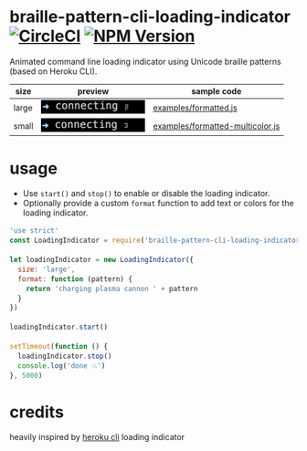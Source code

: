 # braille-pattern-cli-loading-indicator [![CircleCI](https://circleci.com/gh/6/braille-pattern-cli-loading-indicator.svg?style=svg)](https://circleci.com/gh/6/braille-pattern-cli-loading-indicator) [![NPM Version](http://img.shields.io/npm/v/braille-pattern-cli-loading-indicator.svg?style=flat)](https://www.npmjs.org/package/braille-pattern-cli-loading-indicator)

Animated command line loading indicator using Unicode braille patterns (based on Heroku CLI).

<table>
  <thead>
    <tr>
      <th>size</th>
      <th>preview</th>
      <th>sample code</th>
    </tr>
  </thead>
  <tr>
    <td>large</td>
    <td>
      <img src="https://raw.githubusercontent.com/6/braille-pattern-cli-loading-indicator/master/examples/sample.gif" height="24">
    </td>
    <td>
      <a href="https://github.com/6/braille-pattern-cli-loading-indicator/blob/master/examples/formatted.js">examples/formatted.js</a>
    </td>
  </tr>
  <tr>
    <td>small</td>
    <td>
      <img src="https://raw.githubusercontent.com/6/braille-pattern-cli-loading-indicator/master/examples/sample2.gif" height="24">
    </td>
    <td>
      <a href="https://github.com/6/braille-pattern-cli-loading-indicator/blob/master/examples/formatted-multicolor.js">examples/formatted-multicolor.js</a>
    </td>
  </tr>
</table>

# usage

- Use `start()` and `stop()` to enable or disable the loading indicator.
- Optionally provide a custom `format` function to add text or colors for the loading indicator.

```javascript
'use strict'
const LoadingIndicator = require('braille-pattern-cli-loading-indicator')

let loadingIndicator = new LoadingIndicator({
  size: 'large',
  format: function (pattern) {
    return 'charging plasma cannon ' + pattern
  }
})

loadingIndicator.start()

setTimeout(function () {
  loadingIndicator.stop()
  console.log('done 💥')
}, 5000)
```

# credits

heavily inspired by [heroku cli](https://github.com/heroku/heroku) loading indicator
